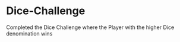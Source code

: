 # Dice-Challenge
Completed the Dice Challenge where the Player with the higher Dice denomination wins
